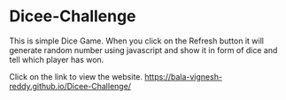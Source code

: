 # Dicee-Challenge
This is simple Dice Game. 
When you click on the Refresh button it will generate random number using javascript and show it in form of dice and tell which player has won.

Click on the link to view the website.
https://bala-vignesh-reddy.github.io/Dicee-Challenge/
